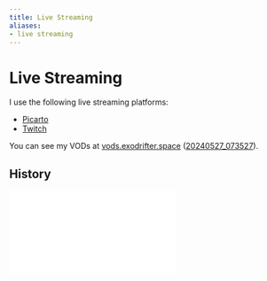 ```yaml
---
title: Live Streaming
aliases:
- live streaming
---
```


# Live Streaming

I use the following live streaming platforms:

- [Picarto](picarto.md)
- [Twitch](twitch.md)

You can see my VODs at [vods.exodrifter.space](https://vods.exodrifter.space) ([20240527_073527](../entries/20240527_073527.md)).

## History

![Live Streaming history](live-streaming-history.md)
